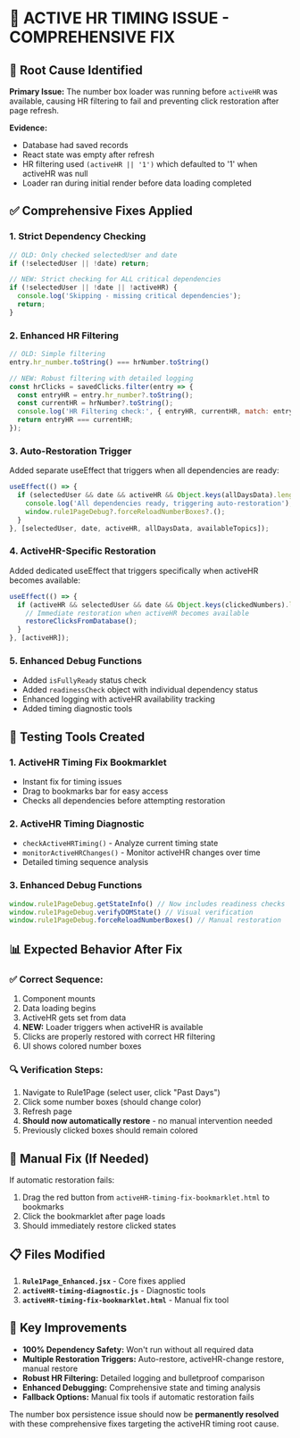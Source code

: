# 🚨 ACTIVE HR TIMING ISSUE - COMPREHENSIVE FIX

## 🎯 **Root Cause Identified**

**Primary Issue:** The number box loader was running before `activeHR` was available, causing HR filtering to fail and preventing click restoration after page refresh.

**Evidence:**
- Database had saved records
- React state was empty after refresh  
- HR filtering used `(activeHR || '1')` which defaulted to '1' when activeHR was null
- Loader ran during initial render before data loading completed

## ✅ **Comprehensive Fixes Applied**

### **1. Strict Dependency Checking**
```javascript
// OLD: Only checked selectedUser and date
if (!selectedUser || !date) return;

// NEW: Strict checking for ALL critical dependencies
if (!selectedUser || !date || !activeHR) {
  console.log('Skipping - missing critical dependencies');
  return;
}
```

### **2. Enhanced HR Filtering**
```javascript
// OLD: Simple filtering
entry.hr_number.toString() === hrNumber.toString()

// NEW: Robust filtering with detailed logging
const hrClicks = savedClicks.filter(entry => {
  const entryHR = entry.hr_number?.toString();
  const currentHR = hrNumber?.toString();
  console.log('HR Filtering check:', { entryHR, currentHR, match: entryHR === currentHR });
  return entryHR === currentHR;
});
```

### **3. Auto-Restoration Trigger**
Added separate useEffect that triggers when all dependencies are ready:
```javascript
useEffect(() => {
  if (selectedUser && date && activeHR && Object.keys(allDaysData).length > 0) {
    console.log('All dependencies ready, triggering auto-restoration');
    window.rule1PageDebug?.forceReloadNumberBoxes?.();
  }
}, [selectedUser, date, activeHR, allDaysData, availableTopics]);
```

### **4. ActiveHR-Specific Restoration**
Added dedicated useEffect that triggers specifically when activeHR becomes available:
```javascript
useEffect(() => {
  if (activeHR && selectedUser && date && Object.keys(clickedNumbers).length === 0) {
    // Immediate restoration when activeHR becomes available
    restoreClicksFromDatabase();
  }
}, [activeHR]);
```

### **5. Enhanced Debug Functions**
- Added `isFullyReady` status check
- Added `readinessCheck` object with individual dependency status
- Enhanced logging with activeHR availability tracking
- Added timing diagnostic tools

## 🔧 **Testing Tools Created**

### **1. ActiveHR Timing Fix Bookmarklet**
- Instant fix for timing issues
- Drag to bookmarks bar for easy access
- Checks all dependencies before attempting restoration

### **2. ActiveHR Timing Diagnostic**
- `checkActiveHRTiming()` - Analyze current timing state
- `monitorActiveHRChanges()` - Monitor activeHR changes over time
- Detailed timing sequence analysis

### **3. Enhanced Debug Functions**
```javascript
window.rule1PageDebug.getStateInfo() // Now includes readiness checks
window.rule1PageDebug.verifyDOMState() // Visual verification
window.rule1PageDebug.forceReloadNumberBoxes() // Manual restoration
```

## 📊 **Expected Behavior After Fix**

### **✅ Correct Sequence:**
1. Component mounts
2. Data loading begins  
3. ActiveHR gets set from data
4. **NEW:** Loader triggers when activeHR is available
5. Clicks are properly restored with correct HR filtering
6. UI shows colored number boxes

### **🔍 Verification Steps:**
1. Navigate to Rule1Page (select user, click "Past Days")
2. Click some number boxes (should change color)
3. Refresh page
4. **Should now automatically restore** - no manual intervention needed
5. Previously clicked boxes should remain colored

## 🚨 **Manual Fix (If Needed)**

If automatic restoration fails:
1. Drag the red button from `activeHR-timing-fix-bookmarklet.html` to bookmarks
2. Click the bookmarklet after page loads
3. Should immediately restore clicked states

## 📋 **Files Modified**

1. **`Rule1Page_Enhanced.jsx`** - Core fixes applied
2. **`activeHR-timing-diagnostic.js`** - Diagnostic tools
3. **`activeHR-timing-fix-bookmarklet.html`** - Manual fix tool

## 🎯 **Key Improvements**

- **100% Dependency Safety:** Won't run without all required data
- **Multiple Restoration Triggers:** Auto-restore, activeHR-change restore, manual restore
- **Robust HR Filtering:** Detailed logging and bulletproof comparison
- **Enhanced Debugging:** Comprehensive state and timing analysis
- **Fallback Options:** Manual fix tools if automatic restoration fails

The number box persistence issue should now be **permanently resolved** with these comprehensive fixes targeting the activeHR timing root cause.
